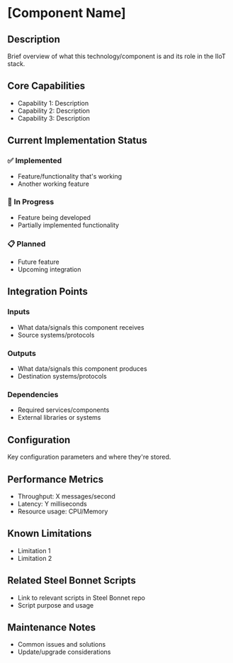 # [Component Name]

## Description
Brief overview of what this technology/component is and its role in the IIoT stack.

## Core Capabilities
- Capability 1: Description
- Capability 2: Description
- Capability 3: Description

## Current Implementation Status
### ✅ Implemented
- Feature/functionality that's working
- Another working feature

### 🚧 In Progress
- Feature being developed
- Partially implemented functionality

### 📋 Planned
- Future feature
- Upcoming integration

## Integration Points
### Inputs
- What data/signals this component receives
- Source systems/protocols

### Outputs
- What data/signals this component produces
- Destination systems/protocols

### Dependencies
- Required services/components
- External libraries or systems

## Configuration
Key configuration parameters and where they're stored.

## Performance Metrics
- Throughput: X messages/second
- Latency: Y milliseconds
- Resource usage: CPU/Memory

## Known Limitations
- Limitation 1
- Limitation 2

## Related Steel Bonnet Scripts
- Link to relevant scripts in Steel Bonnet repo
- Script purpose and usage

## Maintenance Notes
- Common issues and solutions
- Update/upgrade considerations